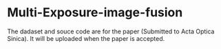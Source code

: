 # Multi-Exposure-image-fusion

The dadaset and souce code are for the paper (Submitted to Acta Optica Sinica). It will be uploaded when the paper is accepted.
